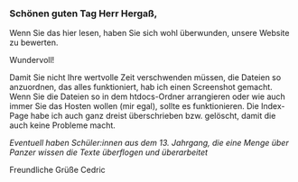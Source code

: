 ### Schönen guten Tag Herr Hergaß,

Wenn Sie das hier lesen, haben Sie sich wohl überwunden, unsere Website zu bewerten.

Wundervoll!

Damit Sie nicht Ihre wertvolle Zeit verschwenden müssen, die Dateien so anzuordnen, das alles funktioniert, hab ich einen Screenshot gemacht.
Wenn Sie die Dateien so in dem htdocs-Ordner arrangieren oder wie auch immer Sie das Hosten wollen (mir egal), sollte es funktionieren.
Die Index-Page habe ich auch ganz dreist überschrieben bzw. gelöscht, damit die auch keine Probleme macht.

*Eventuell haben Schüler:innen aus dem 13. Jahrgang, die eine Menge über Panzer wissen die Texte überflogen und überarbeitet*

Freundliche Grüße
Cedric
